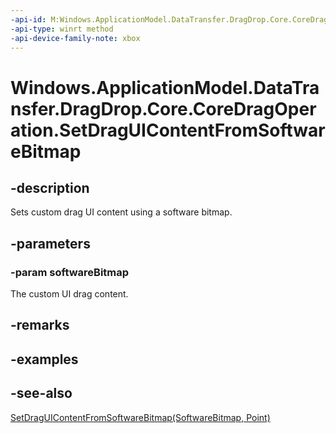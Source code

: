 ```yaml
---
-api-id: M:Windows.ApplicationModel.DataTransfer.DragDrop.Core.CoreDragOperation.SetDragUIContentFromSoftwareBitmap(Windows.Graphics.Imaging.SoftwareBitmap)
-api-type: winrt method
-api-device-family-note: xbox
---
```


<!-- Method syntax
public void SetDragUIContentFromSoftwareBitmap(Windows.Graphics.Imaging.SoftwareBitmap softwareBitmap)
-->

# Windows.ApplicationModel.DataTransfer.DragDrop.Core.CoreDragOperation.SetDragUIContentFromSoftwareBitmap

## -description
Sets custom drag UI content using a software bitmap.

## -parameters
### -param softwareBitmap
The custom UI drag content.

## -remarks

## -examples

## -see-also
[SetDragUIContentFromSoftwareBitmap(SoftwareBitmap, Point)](coredragoperation_setdraguicontentfromsoftwarebitmap_1812485985.md)